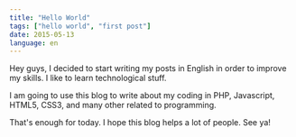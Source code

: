 ```yaml
---
title: "Hello World"
tags: ["hello world", "first post"]
date: 2015-05-13
language: en
---
```


Hey guys, I decided to start writing my posts in English in order to improve my skills. I like to learn technological stuff.

I am going to use this blog to write about my coding in PHP, Javascript, HTML5, CSS3, and many other related to programming.

That's enough for today. I hope this blog helps a lot of people. See ya!
